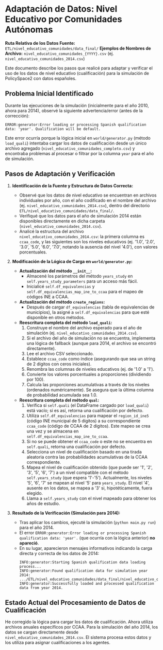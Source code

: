 # Adaptación de Datos: Nivel Educativo por Comunidades Autónomas

**Ruta Relativa de los Datos Fuente:** `ETL/nivel_educativo_comunidades/data_final/`
**Ejemplos de Nombres de Archivo:** `nivel_educativo_comunidades_{YYYY}.csv` (ej. `nivel_educativo_comunidades_2014.csv`)

Este documento describe los pasos que realicé para adaptar y verificar el uso de los datos de nivel educativo (cualificación) para la simulación de PolicySpace2 con datos españoles.

## Problema Inicial Identificado

Durante las ejecuciones de la simulación (inicialmente para el año 2010, ahora para 2014), observé la siguiente advertencia/error (antes de la corrección):
```
ERROR:generator:Error loading or processing Spanish qualification data: 'year'. Qualification will be default.
```
Este error ocurría porque la lógica inicial en `world/generator.py` (método `load_quali`) intentaba cargar los datos de cualificación desde un único archivo agregado (`nivel_educativo_comunidades_completo.csv`) y encontraba problemas al procesar o filtrar por la columna `year` para el año de simulación.

## Pasos de Adaptación y Verificación

1.  **Identificación de la Fuente y Estructura de Datos Correcta:**
    *   Observé que los datos de nivel educativo se encuentran en archivos individuales por año, con el año codificado en el nombre del archivo (ej. `nivel_educativo_comunidades_2014.csv`), dentro del directorio `ETL/nivel_educativo_comunidades/data_final/`.
    *   Verifiqué que los datos para el año de simulación 2014 están disponibles directamente en dicha carpeta (`nivel_educativo_comunidades_2014.csv`).
    *   Analicé la estructura del archivo `nivel_educativo_comunidades_2014.csv`: la primera columna es `ccaa_code`, y las siguientes son los niveles educativos (ej. '1.0', '2.0', '3.0', '5.0', '6.0', '7.0', notando la ausencia del nivel '4.0'), con valores porcentuales.

2.  **Modificación de la Lógica de Carga en `world/generator.py`:**
    *   **Actualización del método `__init__`:**
        *   Almacené los parámetros del método `years_study` en `self.years_study_parameters` para un acceso más fácil.
        *   Inicialicé `self.df_equivalencias` y `self.df_equivalencias_map_ine_to_ccaa` para el mapeo de códigos INE a CCAA.
    *   **Actualización del método `create_regions`:**
        *   Después de cargar `df_equivalencias` (tabla de equivalencias de municipios), la asigné a `self.df_equivalencias` para que esté disponible en otros métodos.
    *   **Reescritura completa del método `load_quali`:**
        1.  Construye el nombre del archivo esperado para el año de simulación (ej. `nivel_educativo_comunidades_2014.csv`).
        2.  Si el archivo del año de simulación no se encuentra, implementa una lógica de fallback (aunque para 2014, el archivo se encontró directamente).
        3.  Lee el archivo CSV seleccionado.
        4.  Establece `ccaa_code` como índice (asegurando que sea un string de 2 dígitos con ceros iniciales).
        5.  Renombra las columnas de niveles educativos (ej. de '1.0' a '1').
        6.  Convierte los valores porcentuales a proporciones (dividiendo por 100).
        7.  Calcula las proporciones acumulativas a través de los niveles (ordenados numéricamente). Se asegura que la última columna de probabilidad acumulada sea 1.0.
    *   **Reescritura completa del método `qual`:**
        1.  Verifica si `self.quali` (el DataFrame cargado por `load_quali`) está vacío; si es así, retorna una cualificación por defecto.
        2.  Utiliza `self.df_equivalencias` para mapear el `region_id_ine5` (código INE municipal de 5 dígitos) a su correspondiente `ccaa_code` (código de CCAA de 2 dígitos). Este mapeo se crea una vez y se almacena en `self.df_equivalencias_map_ine_to_ccaa`.
        3.  Si no se puede obtener el `ccaa_code` o este no se encuentra en `self.quali`, retorna una cualificación por defecto.
        4.  Selecciona un nivel de cualificación basado en una tirada aleatoria contra las probabilidades acumulativas de la CCAA correspondiente.
        5.  Mapea el nivel de cualificación obtenido (que puede ser '1', '2', '3', '5', '6', '7') a un nivel compatible con el método `self.years_study` (que espera '1'-'5'). Actualmente, los niveles '5', '6', '7' se mapean al nivel '5' para `years_study`. El nivel '4', ausente en los datos, se mapea a '3' si, hipotéticamente, fuera elegido.
        6.  Llama a `self.years_study` con el nivel mapeado para obtener los años de estudio.

3.  **Resultado de la Verificación (Simulación para 2014):**
    *   Tras aplicar los cambios, ejecuté la simulación (`python main.py run`) para el año 2014.
    *   El error `ERROR:generator:Error loading or processing Spanish qualification data: 'year'.` (que ocurría con la lógica anterior) **no apareció**.
    *   En su lugar, aparecieron mensajes informativos indicando la carga directa y correcta de los datos de 2014:
        ```
        INFO:generator:Starting Spanish qualification data loading process...
        INFO:generator:Found qualification data for simulation year 2014: .../ETL/nivel_educativo_comunidades/data_final/nivel_educativo_comunidades_2014.csv
        INFO:generator:Successfully loaded and processed qualification data from year 2014.
        ```

## Estado Actual del Procesamiento de Datos de Cualificación
He corregido la lógica para cargar los datos de cualificación. Ahora utiliza archivos anuales específicos por CCAA. Para la simulación del año 2014, los datos se cargan directamente desde `nivel_educativo_comunidades_2014.csv`. El sistema procesa estos datos y los utiliza para asignar cualificaciones a los agentes.
